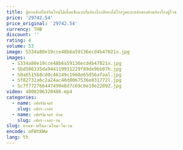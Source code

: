 ```yaml
---
title: ตู้ทางเข้าสไตล์จีนใหม่ไม้เนื้อแข็งฉากกั้นห้องโถงสีทองไม้โรสวูดแกะสลักสองด้านห้องโถงตู้ไวน์
price: '29742.54'
price_original: '29742.54'
currency: THB
discount: ''
rating: 4
volume: 53
image: S334a80e19cce48b6a59136ecd4b47021x.jpg
images:
  - S334a80e19cce48b6a59136ecd4b47021x.jpg
  - Sbd506335da944119931229f89de9bb07h.jpg
  - S0a6515b8cd0c46149c1968e65d56afaal.jpg
  - Sf82732a6c2a24ac48d8067536e831772l.jpg
  - Sc7f772766447499e8d7c69c0e19e2209Z.jpg
video: 4000206320486.mp4
categories:
  - name: เฟอร์นิเจอร์
    slug: เฟอร-เจอร
  - name: เฟอร์นิเจอร์ บ้าน
    slug: เฟอร-เจอร-าน
slug: ทางเข-าสไตล-นใหม-ไม-เน
encode: oFWtKWw
lang: th
---
```

  